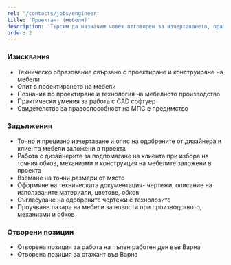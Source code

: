 ```yaml
---
rel: '/contacts/jobs/engineer'
title: 'Проектант (мебели)'
description: 'Търсим да назначим човек отговорен за изчертаването, оразмеряването и описването на мебелите и обзавеждането заложени и одобрени от интериорните ни дизайнери  в интериорните проекти, които правим. От наша страна предлагаме място с отлична организация на работата, където ще можете да се развивате и да работите с едни от най-добрите професионалисти. Опитът в областта на мебелното проектиране и производство е задължителен. За да добием представа за опита Ви в проектирането на мебели и обзавеждане, е задължително да ни изпратите примерни чертежи на проекти, които сте правили.'
order: 2
---
```

### Изисквания
* Техническо образование свързано с проектиране и конструиране на мебели
* Опит в проектирането на мебели
* Познания по проектиране и технология на мебелното производство
* Практически умения за работа с CAD софтуер
* Свидетелство за правоспособност на МПС е предимство

### Задължения
* Точно и прецизно изчертаване и опис на одобрените от дизайнера и клиента мебели заложени в проекта
* Работа с дизайнерите за подпомагане на клиента при избора на точния обков, механизми и конструкция на мебелите заложени в проекта
* Вземане на точни размери от място
* Оформяне на техническата документация- чертежи, описание на използваните материали, цветове, обков
* Съгласуване на одобрените чертежи с технолозите
* Проучване пазара на мебели за новости при производството, механизми и обков

### Отворени позиции
* Отворена позиция за работа на пълен работен ден във Варна
* Отворена позиция за стажант във Варна
